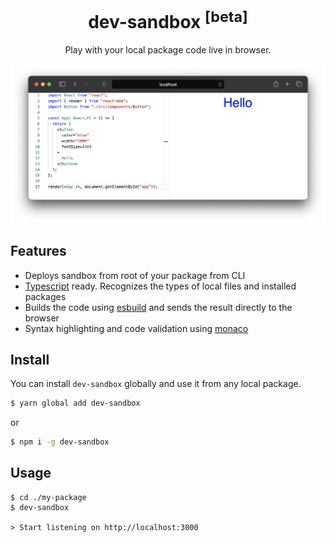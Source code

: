 <h1 align="center">
  dev-sandbox <sup>[beta]</sup>
</h1>

<div align="center">
  Play with your local package code live in browser.
</div>

![dev-sandbox](./screenshot.png)

## Features

- Deploys sandbox from root of your package from CLI
- [Typescript](https://www.typescriptlang.org/) ready. Recognizes the types of local files and installed packages
- Builds the code using [esbuild](https://esbuild.github.io) and sends the result directly to the browser
- Syntax highlighting and code validation using [monaco](https://microsoft.github.io/monaco-editor/)

## Install

You can install `dev-sandbox` globally and use it from any local package.

```sh
$ yarn global add dev-sandbox
```

or

```sh
$ npm i -g dev-sandbox
```

## Usage

```
$ cd ./my-package
$ dev-sandbox

> Start listening on http://localhost:3000
```
